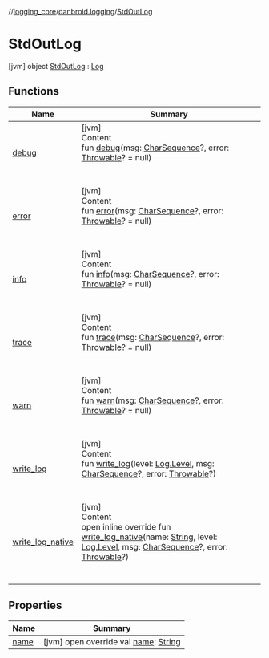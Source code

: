 //[logging_core](../../../index.md)/[danbroid.logging](../index.md)/[StdOutLog](index.md)



# StdOutLog  
 [jvm] object [StdOutLog](index.md) : [Log](../-log/index.md)   


## Functions  
  
|  Name |  Summary | 
|---|---|
| <a name="danbroid.logging/Log/debug/#kotlin.CharSequence?#kotlin.Throwable?/PointingToDeclaration/"></a>[debug](../-log/debug.md)| <a name="danbroid.logging/Log/debug/#kotlin.CharSequence?#kotlin.Throwable?/PointingToDeclaration/"></a>[jvm]  <br>Content  <br>fun [debug](../-log/debug.md)(msg: [CharSequence](https://kotlinlang.org/api/latest/jvm/stdlib/kotlin/-char-sequence/index.html)?, error: [Throwable](https://kotlinlang.org/api/latest/jvm/stdlib/kotlin/-throwable/index.html)? = null)  <br><br><br>|
| <a name="danbroid.logging/Log/error/#kotlin.CharSequence?#kotlin.Throwable?/PointingToDeclaration/"></a>[error](../-log/error.md)| <a name="danbroid.logging/Log/error/#kotlin.CharSequence?#kotlin.Throwable?/PointingToDeclaration/"></a>[jvm]  <br>Content  <br>fun [error](../-log/error.md)(msg: [CharSequence](https://kotlinlang.org/api/latest/jvm/stdlib/kotlin/-char-sequence/index.html)?, error: [Throwable](https://kotlinlang.org/api/latest/jvm/stdlib/kotlin/-throwable/index.html)? = null)  <br><br><br>|
| <a name="danbroid.logging/Log/info/#kotlin.CharSequence?#kotlin.Throwable?/PointingToDeclaration/"></a>[info](../-log/info.md)| <a name="danbroid.logging/Log/info/#kotlin.CharSequence?#kotlin.Throwable?/PointingToDeclaration/"></a>[jvm]  <br>Content  <br>fun [info](../-log/info.md)(msg: [CharSequence](https://kotlinlang.org/api/latest/jvm/stdlib/kotlin/-char-sequence/index.html)?, error: [Throwable](https://kotlinlang.org/api/latest/jvm/stdlib/kotlin/-throwable/index.html)? = null)  <br><br><br>|
| <a name="danbroid.logging/Log/trace/#kotlin.CharSequence?#kotlin.Throwable?/PointingToDeclaration/"></a>[trace](../-log/trace.md)| <a name="danbroid.logging/Log/trace/#kotlin.CharSequence?#kotlin.Throwable?/PointingToDeclaration/"></a>[jvm]  <br>Content  <br>fun [trace](../-log/trace.md)(msg: [CharSequence](https://kotlinlang.org/api/latest/jvm/stdlib/kotlin/-char-sequence/index.html)?, error: [Throwable](https://kotlinlang.org/api/latest/jvm/stdlib/kotlin/-throwable/index.html)? = null)  <br><br><br>|
| <a name="danbroid.logging/Log/warn/#kotlin.CharSequence?#kotlin.Throwable?/PointingToDeclaration/"></a>[warn](../-log/warn.md)| <a name="danbroid.logging/Log/warn/#kotlin.CharSequence?#kotlin.Throwable?/PointingToDeclaration/"></a>[jvm]  <br>Content  <br>fun [warn](../-log/warn.md)(msg: [CharSequence](https://kotlinlang.org/api/latest/jvm/stdlib/kotlin/-char-sequence/index.html)?, error: [Throwable](https://kotlinlang.org/api/latest/jvm/stdlib/kotlin/-throwable/index.html)? = null)  <br><br><br>|
| <a name="danbroid.logging/Log/write_log/#danbroid.logging.Log.Level#kotlin.CharSequence?#kotlin.Throwable?/PointingToDeclaration/"></a>[write_log](../-log/write_log.md)| <a name="danbroid.logging/Log/write_log/#danbroid.logging.Log.Level#kotlin.CharSequence?#kotlin.Throwable?/PointingToDeclaration/"></a>[jvm]  <br>Content  <br>fun [write_log](../-log/write_log.md)(level: [Log.Level](../-log/-level/index.md), msg: [CharSequence](https://kotlinlang.org/api/latest/jvm/stdlib/kotlin/-char-sequence/index.html)?, error: [Throwable](https://kotlinlang.org/api/latest/jvm/stdlib/kotlin/-throwable/index.html)?)  <br><br><br>|
| <a name="danbroid.logging/StdOutLog/write_log_native/#kotlin.String#danbroid.logging.Log.Level#kotlin.CharSequence?#kotlin.Throwable?/PointingToDeclaration/"></a>[write_log_native](write_log_native.md)| <a name="danbroid.logging/StdOutLog/write_log_native/#kotlin.String#danbroid.logging.Log.Level#kotlin.CharSequence?#kotlin.Throwable?/PointingToDeclaration/"></a>[jvm]  <br>Content  <br>open inline override fun [write_log_native](write_log_native.md)(name: [String](https://kotlinlang.org/api/latest/jvm/stdlib/kotlin/-string/index.html), level: [Log.Level](../-log/-level/index.md), msg: [CharSequence](https://kotlinlang.org/api/latest/jvm/stdlib/kotlin/-char-sequence/index.html)?, error: [Throwable](https://kotlinlang.org/api/latest/jvm/stdlib/kotlin/-throwable/index.html)?)  <br><br><br>|


## Properties  
  
|  Name |  Summary | 
|---|---|
| <a name="danbroid.logging/StdOutLog/name/#/PointingToDeclaration/"></a>[name](name.md)| <a name="danbroid.logging/StdOutLog/name/#/PointingToDeclaration/"></a> [jvm] open override val [name](name.md): [String](https://kotlinlang.org/api/latest/jvm/stdlib/kotlin/-string/index.html)   <br>|

